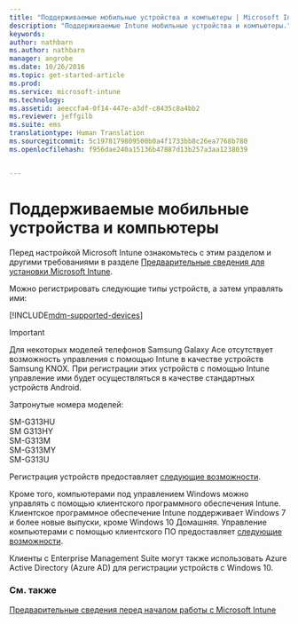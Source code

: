 ```yaml
---
title: "Поддерживаемые мобильные устройства и компьютеры | Microsoft Intune"
description: "Поддерживаемые Intune мобильные устройства и компьютеры."
keywords: 
author: nathbarn
ms.author: nathbarn
manager: angrobe
ms.date: 10/26/2016
ms.topic: get-started-article
ms.prod: 
ms.service: microsoft-intune
ms.technology: 
ms.assetid: aeeccfa4-0f14-447e-a3df-c8435c8a4bb2
ms.reviewer: jeffgilb
ms.suite: ems
translationtype: Human Translation
ms.sourcegitcommit: 5c1978179809500b0a4f1733bb8c26ea7768b780
ms.openlocfilehash: f956dae240a15136b47887d13b257a3aa1238039


---
```


# <a name="supported-mobile-devices-and-computers"></a>Поддерживаемые мобильные устройства и компьютеры

Перед настройкой Microsoft Intune ознакомьтесь с этим разделом и другими требованиями в разделе [Предварительные сведения для установки Microsoft Intune](what-to-know-before-you-start-microsoft-intune.md).

Можно регистрировать следующие типы устройств, а затем управлять ими:

[!INCLUDE[mdm-supported-devices](../includes/mdm-supported-devices.md)]

>[!IMPORTANT]
>Для некоторых моделей телефонов Samsung Galaxy Ace отсутствует возможность управления с помощью Intune в качестве устройств Samsung KNOX. При регистрации этих устройств с помощью Intune управление ими будет осуществляться в качестве стандартных устройств Android.
>
>Затронутые номера моделей:
>
>SM-G313HU<br>
>SM G313HY<br>
>SM-G313M<br>
>SM-G313MY<br>
>SM-G313U<br>

Регистрация устройств предоставляет [следующие возможности](/Intune/get-started/choose-how-to-manage-devices).

Кроме того, компьютерами под управлением Windows можно управлять с помощью клиентского программного обеспечения Intune. Клиентское программное обеспечение Intune поддерживает Windows 7 и более новые выпуски, кроме Windows 10 Домашняя. Управление компьютерами с помощью клиентского ПО предоставляет [следующие возможности](set-up-windows-device-management-with-microsoft-intune.md).

Клиенты с Enterprise Management Suite могут также использовать Azure Active Directory (Azure AD) для регистрации устройств с Windows 10.

### <a name="see-also"></a>См. также
[Предварительные сведения перед началом работы с Microsoft Intune](what-to-know-before-you-start-microsoft-intune.md)



<!--HONumber=Oct16_HO4-->


